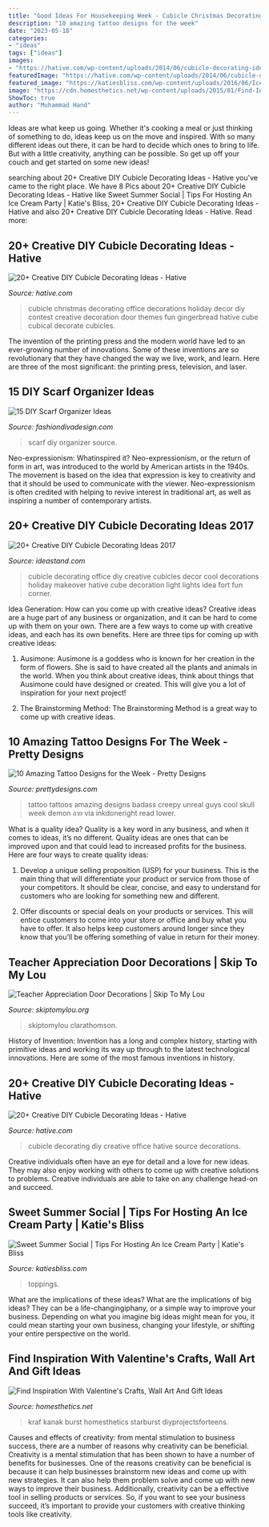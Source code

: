 ```yaml
---
title: "Good Ideas For Housekeeping Week - Cubicle Christmas Decorating Office Decorations Holiday Decor Diy Contest Creative Decoration Door Themes Fun Gingerbread Hative Cube Cubical Decorate Cubicles"
description: "10 amazing tattoo designs for the week"
date: "2023-05-18"
categories:
- "ideas"
tags: ["ideas"]
images:
- "https://hative.com/wp-content/uploads/2014/06/cubicle-decorating-ideas/19-office-cubicle-decorating-ideas.jpg"
featuredImage: "https://hative.com/wp-content/uploads/2014/06/cubicle-decorating-ideas/19-office-cubicle-decorating-ideas.jpg"
featured_image: "https://katiesbliss.com/wp-content/uploads/2016/06/Ice-Cream-Toppings-6.jpg"
image: "https://cdn.homesthetics.net/wp-content/uploads/2015/01/Find-Inspiration-With-Valentines-Wall-Art-And-Gift-Ideas-homesthetics.net-95.jpg"
ShowToc: true
author: "Muhammad Hand"
---
```



Ideas are what keep us going. Whether it's cooking a meal or just thinking of something to do, ideas keep us on the move and inspired. With so many different ideas out there, it can be hard to decide which ones to bring to life. But with a little creativity, anything can be possible. So get up off your couch and get started on some new ideas!

	

		
searching about 20+ Creative DIY Cubicle Decorating Ideas - Hative you've came to the right place. We have 8 Pics about 20+ Creative DIY Cubicle Decorating Ideas - Hative like Sweet Summer Social | Tips For Hosting An Ice Cream Party | Katie&#039;s Bliss, 20+ Creative DIY Cubicle Decorating Ideas - Hative and also 20+ Creative DIY Cubicle Decorating Ideas - Hative. Read more:
		
    
## 20+ Creative DIY Cubicle Decorating Ideas - Hative

<img loading=lazy src="https://hative.com/wp-content/uploads/2014/06/cubicle-decorating-ideas/15-office-cubicle-decorating-ideas.jpg" onerror="this.onerror=null;this.src='https://tse4.mm.bing.net/th?id=OIP.3yAIeV4G_770hPlbEuXhQgHaJ4&amp;pid=15.1';" alt="20+ Creative DIY Cubicle Decorating Ideas - Hative">

_Source: hative.com_

>cubicle christmas decorating office decorations holiday decor diy contest creative decoration door themes fun gingerbread hative cube cubical decorate cubicles. 

	

The invention of the printing press and the modern world have led to an ever-growing number of innovations. Some of these inventions are so revolutionary that they have changed the way we live, work, and learn. Here are three of the most significant: the printing press, television, and laser.

    
## 15 DIY Scarf Organizer Ideas

<img loading=lazy src="https://www.fashiondivadesign.com/wp-content/uploads/2013/08/N89b.jpg" onerror="this.onerror=null;this.src='https://tse2.mm.bing.net/th?id=OIP.zryWZyf38Y9RVi4T3K0VLwHaLF&amp;pid=15.1';" alt="15 DIY Scarf Organizer Ideas">

_Source: fashiondivadesign.com_

>scarf diy organizer source. 

	

Neo-expressionism: Whatinspired it?
Neo-expressionism, or the return of form in art, was introduced to the world by American artists in the 1940s. The movement is based on the idea that expression is key to creativity and that it should be used to communicate with the viewer. Neo-expressionism is often credited with helping to revive interest in traditional art, as well as inspiring a number of contemporary artists.

    
## 20+ Creative DIY Cubicle Decorating Ideas 2017

<img loading=lazy src="http://ideastand.com/wp-content/uploads/2014/06/cubicle-decorating-ideas/9-cubicle-decorating-ideas.jpg" onerror="this.onerror=null;this.src='https://tse2.mm.bing.net/th?id=OIP.eQcSJ5CTJQ9oju5gVP9mcAHaJ4&amp;pid=15.1';" alt="20+ Creative DIY Cubicle Decorating Ideas 2017">

_Source: ideastand.com_

>cubicle decorating office diy creative cubicles decor cool decorations holiday makeover hative cube decoration light lights idea fort fun corner. 

	

Idea Generation: How can you come up with creative ideas?
Creative ideas are a huge part of any business or organization, and it can be hard to come up with them on your own. There are a few ways to come up with creative ideas, and each has its own benefits. Here are three tips for coming up with creative ideas:
1. Ausimone: Ausimone is a goddess who is known for her creation in the form of flowers. She is said to have created all the plants and animals in the world. When you think about creative ideas, think about things that Ausimone could have designed or created. This will give you a lot of inspiration for your next project!

2. The Brainstorming Method: The Brainstorming Method is a great way to come up with creative ideas.

    
## 10 Amazing Tattoo Designs For The Week - Pretty Designs

<img loading=lazy src="http://www.prettydesigns.com/wp-content/uploads/2015/01/Back-Tattoo.jpg" onerror="this.onerror=null;this.src='https://tse4.mm.bing.net/th?id=OIP.3NMowEMD4lX3RPBsCSORdAHaJ4&amp;pid=15.1';" alt="10 Amazing Tattoo Designs for the Week - Pretty Designs">

_Source: prettydesigns.com_

>tattoo tattoos amazing designs badass creepy unreal guys cool skull week demon ลาย via inkdoneright read lower. 

	

What is a quality idea?
Quality is a key word in any business, and when it comes to ideas, it’s no different. Quality ideas are ones that can be improved upon and that could lead to increased profits for the business. Here are four ways to create quality ideas:
1. Develop a unique selling proposition (USP) for your business. This is the main thing that will differentiate your product or service from those of your competitors. It should be clear, concise, and easy to understand for customers who are looking for something new and different.

2. Offer discounts or special deals on your products or services. This will entice customers to come into your store or office and buy what you have to offer. It also helps keep customers around longer since they know that you’ll be offering something of value in return for their money.


    
## Teacher Appreciation Door Decorations | Skip To My Lou

<img loading=lazy src="https://www.skiptomylou.org/wp-content/uploads/2009/04/teacherappreciationdoor6.jpg" onerror="this.onerror=null;this.src='https://tse1.mm.bing.net/th?id=OIP.e7cTy04_XG_Wo9qRiRgN3wAAAA&amp;pid=15.1';" alt="Teacher Appreciation Door Decorations | Skip To My Lou">

_Source: skiptomylou.org_

>skiptomylou clarathomson. 

	

History of Invention:
Invention has a long and complex history, starting with primitive ideas and working its way up through to the latest technological innovations. Here are some of the most famous inventions in history.

    
## 20+ Creative DIY Cubicle Decorating Ideas - Hative

<img loading=lazy src="https://hative.com/wp-content/uploads/2014/06/cubicle-decorating-ideas/19-office-cubicle-decorating-ideas.jpg" onerror="this.onerror=null;this.src='https://tse2.mm.bing.net/th?id=OIP.9ZEcvhOvlWJ99kKSSB3HiwHaH4&amp;pid=15.1';" alt="20+ Creative DIY Cubicle Decorating Ideas - Hative">

_Source: hative.com_

>cubicle decorating diy creative office hative source decorations. 

	

Creative individuals often have an eye for detail and a love for new ideas. They may also enjoy working with others to come up with creative solutions to problems. Creative individuals are able to take on any challenge head-on and succeed.

    
## Sweet Summer Social | Tips For Hosting An Ice Cream Party | Katie&#039;s Bliss

<img loading=lazy src="https://katiesbliss.com/wp-content/uploads/2016/06/Ice-Cream-Toppings-6.jpg" onerror="this.onerror=null;this.src='https://tse1.mm.bing.net/th?id=OIP.-7l8-hMGeJP5QDjrpCuNjgHaLF&amp;pid=15.1';" alt="Sweet Summer Social | Tips For Hosting An Ice Cream Party | Katie&#039;s Bliss">

_Source: katiesbliss.com_

>toppings. 

	

What are the implications of these ideas?
What are the implications of big ideas? They can be a life-changingiphany, or a simple way to improve your business. Depending on what you imagine big ideas might mean for you, it could mean starting your own business, changing your lifestyle, or shifting your entire perspective on the world.

    
## Find Inspiration With Valentine&#039;s Crafts, Wall Art And Gift Ideas

<img loading=lazy src="https://cdn.homesthetics.net/wp-content/uploads/2015/01/Find-Inspiration-With-Valentines-Wall-Art-And-Gift-Ideas-homesthetics.net-95.jpg" onerror="this.onerror=null;this.src='https://tse1.mm.bing.net/th?id=OIP.qUYGjd7wnmKux3aY7MKuNQHaLM&amp;pid=15.1';" alt="Find Inspiration With Valentine&#039;s Crafts, Wall Art And Gift Ideas">

_Source: homesthetics.net_

>kraf kanak burst homesthetics starburst diyprojectsforteens. 

	

Causes and effects of creativity: from mental stimulation to business success, there are a number of reasons why creativity can be beneficial.
Creativity is a mental stimulation that has been shown to have a number of benefits for businesses. One of the reasons creativity can be beneficial is because it can help businesses brainstorm new ideas and come up with new strategies. It can also help them problem solve and come up with new ways to improve their business. Additionally, creativity can be a effective tool in selling products or services. So, if you want to see your business succeed, it’s important to provide your customers with creative thinking tools like creativity.


